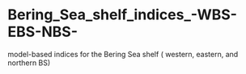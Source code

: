 # Bering_Sea_shelf_indices_-WBS-EBS-NBS-
model-based indices for the Bering Sea shelf ( western, eastern, and northern BS)

